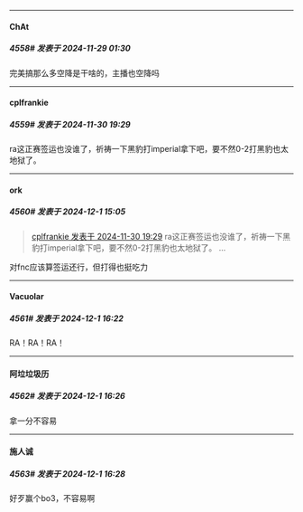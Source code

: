 ﻿
*****

####  ChAt  
##### 4558#       发表于 2024-11-29 01:30

完美搞那么多空降是干啥的，主播也空降吗


*****

####  cplfrankie  
##### 4559#       发表于 2024-11-30 19:29

ra这正赛签运也没谁了，祈祷一下黑豹打imperial拿下吧，要不然0-2打黑豹也太地狱了。


*****

####  ork  
##### 4560#       发表于 2024-12-1 15:05

<blockquote><a href="httphttps://bbs.saraba1st.com/2b/forum.php?mod=redirect&amp;goto=findpost&amp;pid=66809233&amp;ptid=1857369" target="_blank">cplfrankie 发表于 2024-11-30 19:29</a>
ra这正赛签运也没谁了，祈祷一下黑豹打imperial拿下吧，要不然0-2打黑豹也太地狱了。 ...</blockquote>
对fnc应该算签运还行，但打得也挺吃力


*****

####  Vacuolar  
##### 4561#       发表于 2024-12-1 16:22

RA！RA！RA！


*****

####  阿垃垃圾历  
##### 4562#       发表于 2024-12-1 16:26

拿一分不容易 


*****

####  施人诚  
##### 4563#       发表于 2024-12-1 16:28

好歹赢个bo3，不容易啊

